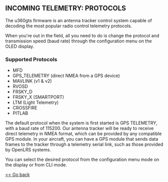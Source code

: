 ## INCOMING TELEMETRY: PROTOCOLS

The u360gts firmware is an antenna tracker control system capable of decoding the most popular radio control telemetry protocols.

When you're out in the field, all you need to do is change the protocol and transmission speed (baud rate) through the configuration menu on the OLED display.

### Supported Protocols

- MFD
- GPS_TELEMETRY (direct NMEA from a GPS device)
- MAVLINK (v1 & v2)
- RVOSD
- FRSKY_D
- FRSKY_X (SMARTPORT)
- LTM (Light Telemetry)
- CROSSFIRE
- PITLAB


The default protocol when the system is first started is GPS TELEMETRY, with a baud rate of 115200. Our antenna tracker will be ready to receive direct telemetry in NMEA format, which can be provided by any compatible GPS module. In your aircraft, you can have a GPS module that sends data frames to the tracker through a telemetry serial link, such as those provided by OpenLRS systems.

You can select the desired protocol from the configuration menu mode on the display or from CLI mode.

[<< Go back](README.md)
